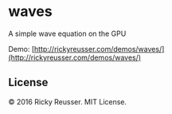 # waves

A simple wave equation on the GPU

Demo: [http://rickyreusser.com/demos/waves/](http://rickyreusser.com/demos/waves/)

## License
&copy; 2016 Ricky Reusser. MIT License.

